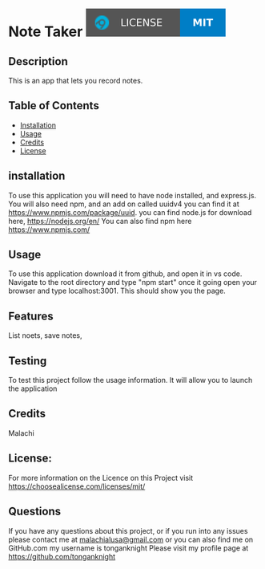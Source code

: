 
# Note Taker   ![MIT Badge](https://github.com/tonganknight/Readme-Generator/blob/master/assets/images/License-MIT-blue.svg)                       

## Description

This is an app that lets you record notes.

## Table of Contents
* [Installation](#installation)
* [Usage](#usage)
* [Credits](#credits)
* [License](#license)
         
## installation 

To use this application you will need to have node installed, and express.js. You will also need npm, and an add on called uuidv4 you can find it at https://www.npmjs.com/package/uuid. you can find node.js for download here, https://nodejs.org/en/ You can also find npm here https://www.npmjs.com/

## Usage

To use this application download it from github, and open it in vs code. Navigate to the root directory and type "npm start" once it going open your browser and type localhost:3001. This should show you the page. 

## Features

List noets, save notes, 

## Testing 

To test this project follow the usage information. It will allow you to launch the application

## Credits

Malachi

## License:

For more information on the Licence on this Project visit https://choosealicense.com/licenses/mit/

## Questions 

If you have any questions about this project, or if you run into any issues please contact me at malachialusa@gmail.com
or you can also find me on GitHub.com my username is tonganknight Please visit my profile page at https://github.com/tonganknight

